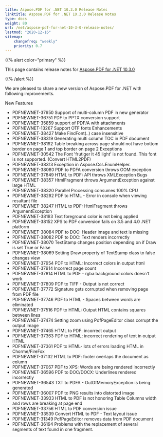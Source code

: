 ```yaml
---
title: Aspose.PDF for .NET 10.3.0 Release Notes
linktitle: Aspose.PDF for .NET 10.3.0 Release Notes
type: docs
weight: 80
url: /net/aspose-pdf-for-net-10-3-0-release-notes/
lastmod: "2020-12-16"
sitemap:
    changefreq: "weekly"
    priority: 0.7
---
```


{{% alert color="primary" %}} 

This page contains release notes for [Aspose.PDF for .NET 10.3.0](http://www.aspose.com/downloads/pdf/net/new-releases/aspose.pdf-for-.net-10.3.0/)

{{% /alert %}} 

We are pleased to share a new version of Aspose.PDF for .NET with following improvements.

New Features

- PDFNEWNET-37950 Support of multi-column PDF in new generator
- PDFNEWNET-36751 PDF to PPTX conversion support
- PDFNEWNET-35859 support of PDF/A with attachments
- PDFNEWNET-13267 Support OTF fonts
  Enhancements
- PDFNEWNET-38427 Make FindFont(..) case insensitive
- PDFNEWNET-38319 Generating multi column TOC in PDF document
- PDFNEWNET-38192 Table breaking across page should not have bottom border on page 1 and top border on page 2
  Exceptions
- PDFNEWNET-30542 The Font 'frutiger lt 45 light' is not found. This font is not supported. (Convert HTML2PDF)
- PDFNEWNET-38313 Exception in Aspose.Css.EnumHelper.
- PDFNEWNET-38080 PDF to PDFA conversion throws OOM exception
- PDFNEWNET-37849 HTML to PDF: API throws XMLException
  Bugs
- PDFNEWNET-38357 HtmlFragment throws ArgumentException against large HTML
- PDFNEWNET-38320 Parallel Processing consumes 100% CPU
- PDFNEWNET-38292 PDF to HTML - Error in console when viewing resultant file
- PDFNEWNET-38247 HTML to PDF: HtmlFragment throws ArgumentException
- PDFNEWNET-38193 Text foreground color is not being applied
- PDFNEWNET-38152 XPS to PDF conversion fails on 3.5 and 4.0 .NET platform
- PDFNEWNET-38084 PDF to DOC: Header image and text is missing
- PDFNEWNET-38082 PDF to DOC: Text renders incorrectly
- PDFNEWNET-38070 TextStamp changes position depending on if Draw is set True or False
- PDFNEWNET-38069 Setting Draw property of TextStamp class to false changes view
- PDFNEWNET-37954 PDF to HTML: Incorrect colors in output html
- PDFNEWNET-37914 Incorrect page count
- PDFNEWNET-37814 HTML to PDF - rgba background colors doesn't work
- PDFNEWNET-37809 PDF to TIFF - Output is not correct
- PDFNEWNET-37772 Signature gets corrupted when removing page from PDF file
- PDFNEWNET-37746 PDF to HTML - Spaces between words are eliminated
- PDFNEWNET-37516 PDF to HTML: Output HTML contains squares between lines
- PDFNEWNET-37474 Setting zoom using PdfPageEditor class corrupt the output image
- PDFNEWNET-37465 HTML to PDF: incorrect output
- PDFNEWNET-37363 PDF to HTML: incorrect rendering of text in output HTML
- PDFNEWNET-37361 PDF to HTML- lots of errors loading HTML in Chorme/FireFox
- PDFNEWNET-37132 HTML to PDF: footer overlaps the document as column
- PDFNEWNET-37067 PDF to XPS: Words are being rendered incorrectly
- PDFNEWNET-36596 PDF to DOC/DOCX: Underlines rendered incorrectly
- PDFNEWNET-36543 TXT to PDFA - OutOfMemoryException is being generated
- PDFNEWNET-36007 PDF to PNG results into distorted image
- PDFNEWNET-33933 HTML to PDF is not honoring Table Columns width and rows are breaking at page end
- PDFNEWNET-33756 HTML to PDF conversion issue
- PDFNEWNET-33539 Convert HTML to PDF - Text layout issue
- PDFNEWNET-31349 PdfPageEditor removes data from PDF document
- PDFNEWNET-36194 Problems with the replacement of several segments of text found in one fragment.
